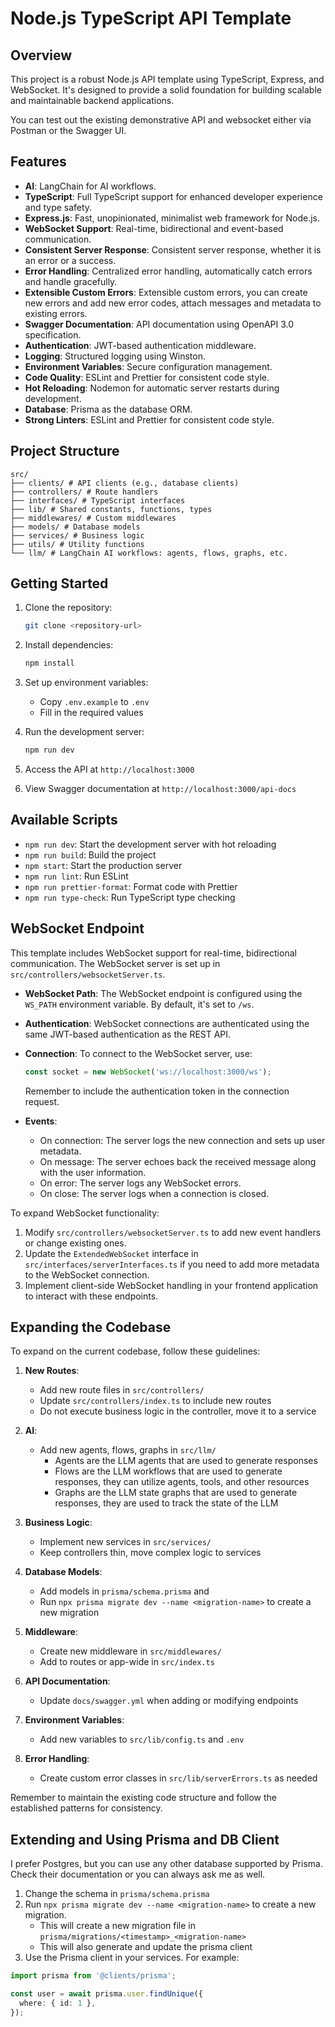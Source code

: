 # Node.js TypeScript API Template

## Overview

This project is a robust Node.js API template using TypeScript, Express, and WebSocket. It's designed to provide a solid foundation for building scalable and maintainable backend applications.

You can test out the existing demonstrative API and websocket either via Postman or the Swagger UI.

## Features

- **AI**: LangChain for AI workflows.
- **TypeScript**: Full TypeScript support for enhanced developer experience and type safety.
- **Express.js**: Fast, unopinionated, minimalist web framework for Node.js.
- **WebSocket Support**: Real-time, bidirectional and event-based communication.
- **Consistent Server Response**: Consistent server response, whether it is an error or a success.
- **Error Handling**: Centralized error handling, automatically catch errors and handle gracefully.
- **Extensible Custom Errors**: Extensible custom errors, you can create new errors and add new error codes, attach messages and metadata to existing errors.
- **Swagger Documentation**: API documentation using OpenAPI 3.0 specification.
- **Authentication**: JWT-based authentication middleware.
- **Logging**: Structured logging using Winston.
- **Environment Variables**: Secure configuration management.
- **Code Quality**: ESLint and Prettier for consistent code style.
- **Hot Reloading**: Nodemon for automatic server restarts during development.
- **Database**: Prisma as the database ORM.
- **Strong Linters**: ESLint and Prettier for consistent code style.

## Project Structure

```plaintext
src/
├── clients/ # API clients (e.g., database clients)
├── controllers/ # Route handlers
├── interfaces/ # TypeScript interfaces
├── lib/ # Shared constants, functions, types
├── middlewares/ # Custom middlewares
├── models/ # Database models
├── services/ # Business logic
├── utils/ # Utility functions
└── llm/ # LangChain AI workflows: agents, flows, graphs, etc.
```

## Getting Started

1. Clone the repository:

   ```bash
   git clone <repository-url>
   ```

2. Install dependencies:

   ```bash
   npm install
   ```

3. Set up environment variables:

   - Copy `.env.example` to `.env`
   - Fill in the required values

4. Run the development server:

   ```bash
   npm run dev
   ```

5. Access the API at `http://localhost:3000`
6. View Swagger documentation at `http://localhost:3000/api-docs`

## Available Scripts

- `npm run dev`: Start the development server with hot reloading
- `npm run build`: Build the project
- `npm start`: Start the production server
- `npm run lint`: Run ESLint
- `npm run prettier-format`: Format code with Prettier
- `npm run type-check`: Run TypeScript type checking

## WebSocket Endpoint

This template includes WebSocket support for real-time, bidirectional communication. The WebSocket server is set up in `src/controllers/websocketServer.ts`.

- **WebSocket Path**: The WebSocket endpoint is configured using the `WS_PATH` environment variable. By default, it's set to `/ws`.
- **Authentication**: WebSocket connections are authenticated using the same JWT-based authentication as the REST API.
- **Connection**: To connect to the WebSocket server, use:

  ```javascript
  const socket = new WebSocket('ws://localhost:3000/ws');
  ```

  Remember to include the authentication token in the connection request.

- **Events**:
  - On connection: The server logs the new connection and sets up user metadata.
  - On message: The server echoes back the received message along with the user information.
  - On error: The server logs any WebSocket errors.
  - On close: The server logs when a connection is closed.

To expand WebSocket functionality:

1. Modify `src/controllers/websocketServer.ts` to add new event handlers or change existing ones.
2. Update the `ExtendedWebSocket` interface in `src/interfaces/serverInterfaces.ts` if you need to add more metadata to the WebSocket connection.
3. Implement client-side WebSocket handling in your frontend application to interact with these endpoints.

## Expanding the Codebase

To expand on the current codebase, follow these guidelines:

1. **New Routes**:

   - Add new route files in `src/controllers/`
   - Update `src/controllers/index.ts` to include new routes
   - Do not execute business logic in the controller, move it to a service

2. **AI**:

   - Add new agents, flows, graphs in `src/llm/`
     - Agents are the LLM agents that are used to generate responses
     - Flows are the LLM workflows that are used to generate responses, they can utilize agents, tools, and other resources
     - Graphs are the LLM state graphs that are used to generate responses, they are used to track the state of the LLM

3. **Business Logic**:

   - Implement new services in `src/services/`
   - Keep controllers thin, move complex logic to services

4. **Database Models**:

   - Add models in `prisma/schema.prisma` and
   - Run `npx prisma migrate dev --name <migration-name>` to create a new migration

5. **Middleware**:

   - Create new middleware in `src/middlewares/`
   - Add to routes or app-wide in `src/index.ts`

6. **API Documentation**:

   - Update `docs/swagger.yml` when adding or modifying endpoints

7. **Environment Variables**:

   - Add new variables to `src/lib/config.ts` and `.env`

8. **Error Handling**:

   - Create custom error classes in `src/lib/serverErrors.ts` as needed

Remember to maintain the existing code structure and follow the established patterns for consistency.

## Extending and Using Prisma and DB Client

I prefer Postgres, but you can use any other database supported by Prisma. Check their documentation or you can always ask me as well.

1. Change the schema in `prisma/schema.prisma`
2. Run `npx prisma migrate dev --name <migration-name>` to create a new migration.
   - This will create a new migration file in `prisma/migrations/<timestamp>_<migration-name>`
   - This will also generate and update the prisma client
3. Use the Prisma client in your services. For example:

```typescript
import prisma from '@clients/prisma';

const user = await prisma.user.findUnique({
  where: { id: 1 },
});
```
